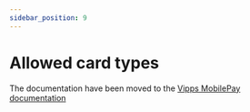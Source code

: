 ```yaml
---
sidebar_position: 9
---
```


# Allowed card types

The documentation have been moved to the [Vipps MobilePay documentation](https://developer.vippsmobilepay.com/docs/APIs/psp-mp-api/mp-psp-api-api/#allowed-card-types)
